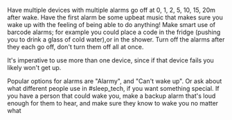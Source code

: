 Have multiple devices with multiple alarms go off at 0, 1, 2, 5, 10, 15, 20m after wake. Have the first alarm be some upbeat music that makes sure you wake up with the feeling of being able to do anything! 
Make smart use of barcode alarms; for example you could place a code  in the fridge (pushing you to drink a glass of cold water),or in the shower. Turn off the alarms after they each go off, don't turn them off all at once. 

It's imperative to use more than one device, since if that device fails you likely won't get up. 

Popular options for alarms are "Alarmy", and "Can't wake up". Or ask about what different people use in #sleep_tech, if you want something special. If you have a person that could wake you, make a backup alarm that's loud enough for them to hear, and make sure they know to wake you no matter what
